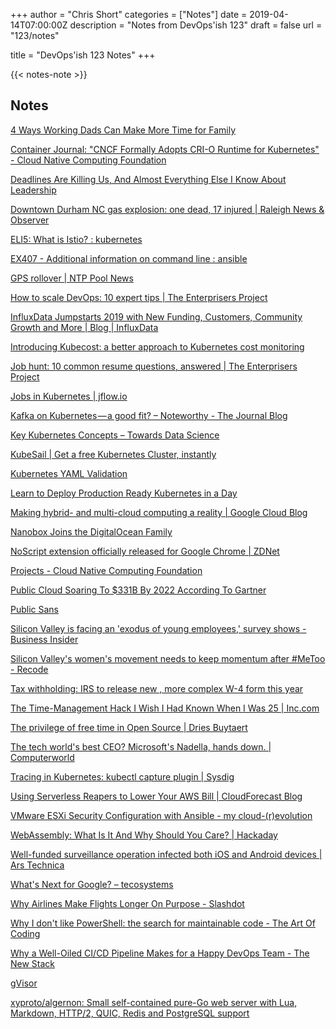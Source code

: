 +++
author = "Chris Short"
categories = ["Notes"]
date = 2019-04-14T07:00:00Z
description = "Notes from DevOps'ish 123"
draft = false
url = "123/notes"

title = "DevOps'ish 123 Notes"
+++

{{< notes-note >}}

## Notes

[4 Ways Working Dads Can Make More Time for Family](https://hbr.org/2019/04/4-ways-working-dads-can-make-more-time-for-family)

[Container Journal: "CNCF Formally Adopts CRI-O Runtime for Kubernetes" - Cloud Native Computing Foundation](https://www.cncf.io/news/2019/04/08/container-journal-cncf-formally-adopts-cri-o-runtime-for-kubernetes/)

[Deadlines Are Killing Us, And Almost Everything Else I Know About Leadership](https://medium.com/@duncanr/deadlines-are-killing-us-and-almost-everything-else-i-know-about-leadership-7032a5fb12ac)

[Downtown Durham NC gas explosion: one dead, 17 injured | Raleigh News & Observer](https://www.newsobserver.com/news/local/article226255170.html)

[ELI5: What is Istio? : kubernetes](https://www.reddit.com/r/kubernetes/comments/bar4mh/eli5_what_is_istio/)

[EX407 - Additional information on command line : ansible](https://www.reddit.com/r/ansible/comments/baoex9/ex407_additional_information_on_command_line/)

[GPS rollover | NTP Pool News](https://news.ntppool.org/2019/04/gps-rollover/)

[How to scale DevOps: 10 expert tips | The Enterprisers Project](https://enterprisersproject.com/article/2019/4/devops-how-to-scale-10-tips)

[InfluxData Jumpstarts 2019 with New Funding, Customers, Community Growth and More | Blog | InfluxData](https://www.influxdata.com/blog/2019-q1-update/)

[Introducing Kubecost: a better approach to Kubernetes cost monitoring](https://medium.com/kubecost/introducing-kubecost-a-better-approach-to-kubernetes-cost-monitoring-b5450c3ae940)

[Job hunt: 10 common resume questions, answered | The Enterprisers Project](https://enterprisersproject.com/article/2019/4/job-hunt-10-resume-questions)

[Jobs in Kubernetes | jflow.io](http://jflow.io/blog/jobs-in-kubernetes)

[Kafka on Kubernetes — a good fit? – Noteworthy - The Journal Blog](https://blog.usejournal.com/kafka-on-kubernetes-a-good-fit-95251da55837)

[Key Kubernetes Concepts – Towards Data Science](https://towardsdatascience.com/key-kubernetes-concepts-62939f4bc08e)

[KubeSail | Get a free Kubernetes Cluster, instantly](https://kubesail.com/)

[Kubernetes YAML Validation](https://kubeyaml.com/)

[Learn to Deploy Production Ready Kubernetes in a Day](https://www.weave.works/blog/learn-to-deploy-production-ready-kubernetes-in-a-day)

[Making hybrid- and multi-cloud computing a reality | Google Cloud Blog](https://cloud.google.com/blog/topics/hybrid-cloud/new-platform-for-managing-applications-in-todays-multi-cloud-world)

[Nanobox Joins the DigitalOcean Family](https://blog.digitalocean.com/digitalocean-acquires-nanobox/)

[NoScript extension officially released for Google Chrome | ZDNet](https://www.zdnet.com/article/noscript-extension-officially-released-for-google-chrome/)

[Projects - Cloud Native Computing Foundation](https://www.cncf.io/projects/)

[Public Cloud Soaring To $331B By 2022 According To Gartner](https://www.forbes.com/sites/louiscolumbus/2019/04/07/public-cloud-soaring-to-331b-by-2022-according-to-gartner/#6bcf36bd5739)

[Public Sans](https://public-sans.digital.gov/)

[Silicon Valley is facing an 'exodus of young employees,' survey shows - Business Insider](https://www.businessinsider.com/silicon-valley-exodus-of-young-employees-recruiting-getting-harder-brunswick-survey-2019-4)

[Silicon Valley's women's movement needs to keep momentum after #MeToo - Recode](https://www.recode.net/2019/4/9/18297104/all-raise-pam-kostka-women-silicon-valley-me-too)

[Tax withholding: IRS to release new , more complex W-4 form this year](https://www.usatoday.com/story/money/2019/04/09/tax-withholding-irs-release-new-more-complex-w-4-form-year/3401811002/)

[The Time-Management Hack I Wish I Had Known When I Was 25 | Inc.com](https://www.inc.com/chris-mcgoff/the-most-memorable-leadership-advice-ive-ever-been-given.html)

[The privilege of free time in Open Source | Dries Buytaert](https://dri.es/the-privilege-of-free-time-in-open-source)

[The tech world's best CEO? Microsoft's Nadella, hands down. | Computerworld](https://www.computerworld.com/article/3331853/the-tech-world-s-best-ceo-microsoft-s-nadella-hands-down.html)

[Tracing in Kubernetes: kubectl capture plugin | Sysdig](https://sysdig.com/blog/tracing-in-kubernetes-kubectl-capture-plugin/)

[Using Serverless Reapers to Lower Your AWS Bill | CloudForecast Blog](https://www.cloudforecast.io/blog/using-serverless-reapers-to-lower-your-aws-bill/?utm_campaign=website&utm_source=Last)

[VMware ESXi Security Configuration with Ansible - my cloud-(r)evolution](https://mycloudrevolution.com/en/2019/04/09/vmware-esxi-security-configuration-with-ansible/)

[WebAssembly: What Is It And Why Should You Care? | Hackaday](https://hackaday.com/2019/04/04/webassembly-what-is-it-and-why-should-you-care/)

[Well-funded surveillance operation infected both iOS and Android devices | Ars Technica](https://arstechnica.com/information-technology/2019/04/well-funded-surveillance-operation-infected-both-ios-and-android-devices/)

[What's Next for Google? – tecosystems](https://redmonk.com/sogrady/2019/04/12/whats-next-for-google/)

[Why Airlines Make Flights Longer On Purpose - Slashdot](https://tech.slashdot.org/story/19/04/08/231224/why-airlines-make-flights-longer-on-purpose)

[Why I don't like PowerShell: the search for maintainable code - The Art Of Coding](https://wouterdekort.com/2019/04/07/why-i-dont-like-powershell-the-search-for-maintainable-code/)

[Why a Well-Oiled CI/CD Pipeline Makes for a Happy DevOps Team - The New Stack](https://thenewstack.io/why-a-well-oiled-ci-cd-pipeline-makes-for-a-happy-devops-team/)

[gVisor](https://gvisor.dev/)

[xyproto/algernon: Small self-contained pure-Go web server with Lua, Markdown, HTTP/2, QUIC, Redis and PostgreSQL support](https://github.com/xyproto/algernon)
